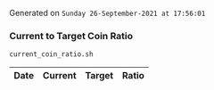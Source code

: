 Generated on `Sunday 26-September-2021 at 17:56:01`

### Current to Target Coin Ratio
`current_coin_ratio.sh`

Date|Current|Target|Ratio
---|---|---|---
